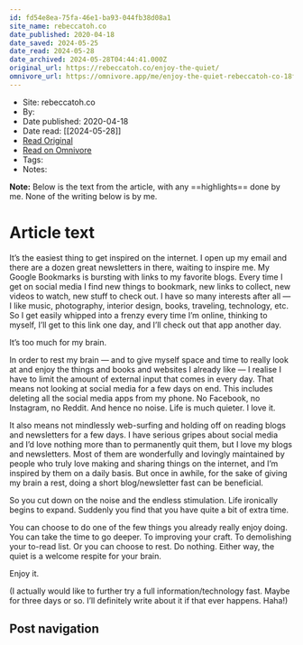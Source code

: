 ```yaml
---
id: fd54e8ea-75fa-46e1-ba93-044fb38d08a1
site_name: rebeccatoh.co
date_published: 2020-04-18
date_saved: 2024-05-25
date_read: 2024-05-28
date_archived: 2024-05-28T04:44:41.000Z
original_url: https://rebeccatoh.co/enjoy-the-quiet/
omnivore_url: https://omnivore.app/me/enjoy-the-quiet-rebeccatoh-co-18faebfd50c
---
```


 - Site: rebeccatoh.co
 - By: 
 - Date published: 2020-04-18
 - Date read: [[2024-05-28]]
 - [Read Original](https://rebeccatoh.co/enjoy-the-quiet/)
 - [Read on Omnivore](https://omnivore.app/me/enjoy-the-quiet-rebeccatoh-co-18faebfd50c)
 - Tags: 
 - Notes: 

**Note:** Below is the text from the article, with any ==highlights== done by me. None of the writing below is by me.

# Article text
It’s the easiest thing to get inspired on the internet. I open up my email and there are a dozen great newsletters in there, waiting to inspire me. My Google Bookmarks is bursting with links to my favorite blogs. Every time I get on social media I find new things to bookmark, new links to collect, new videos to watch, new stuff to check out. I have so many interests after all — I like music, photography, interior design, books, traveling, technology, etc. So I get easily whipped into a frenzy every time I’m online, thinking to myself, I’ll get to this link one day, and I’ll check out that app another day.

It’s too much for my brain.

In order to rest my brain — and to give myself space and time to really look at and enjoy the things and books and websites I already like — I realise I have to limit the amount of external input that comes in every day. That means not looking at social media for a few days on end. This includes deleting all the social media apps from my phone. No Facebook, no Instagram, no Reddit. And hence no noise. Life is much quieter. I love it.

It also means not mindlessly web-surfing and holding off on reading blogs and newsletters for a few days. I have serious gripes about social media and I’d love nothing more than to permanently quit them, but I love my blogs and newsletters. Most of them are wonderfully and lovingly maintained by people who truly love making and sharing things on the internet, and I’m inspired by them on a daily basis. But once in awhile, for the sake of giving my brain a rest, doing a short blog/newsletter fast can be beneficial.

So you cut down on the noise and the endless stimulation. Life ironically begins to expand. Suddenly you find that you have quite a bit of extra time.

You can choose to do one of the few things you already really enjoy doing. You can take the time to go deeper. To improving your craft. To demolishing your to-read list. Or you can choose to rest. Do nothing. Either way, the quiet is a welcome respite for your brain.

Enjoy it.

(I actually would like to further try a full information/technology fast. Maybe for three days or so. I’ll definitely write about it if that ever happens. Haha!)

## Post navigation